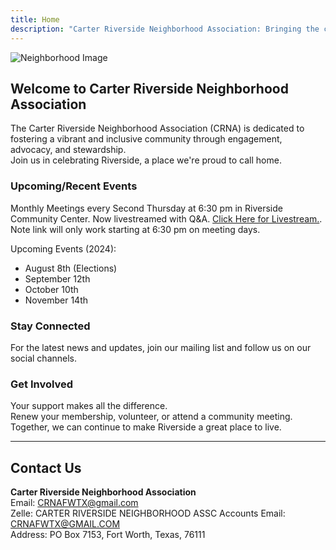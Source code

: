 ```yaml
---
title: Home
description: "Carter Riverside Neighborhood Association: Bringing the community together since 1995."
---
```


![Neighborhood Image](/img/CRNAcover.jpg)

## Welcome to Carter Riverside Neighborhood Association

The Carter Riverside Neighborhood Association (CRNA) is dedicated to fostering a vibrant and inclusive community through engagement, advocacy, and stewardship.\
Join us in celebrating Riverside, a place we're proud to call home.

### Upcoming/Recent Events

Monthly Meetings every Second Thursday at 6:30 pm in Riverside Community Center.
Now livestreamed with Q&A. 
[Click Here for Livestream.](https://www.youtube.com/channel/UCZkZ3uUh-VSFKnwE38EE3pw/live). Note link will only work starting at 6:30 pm on meeting days.

Upcoming Events (2024):
* August 8th (Elections)
* September 12th
* October 10th
* November 14th

### Stay Connected

For the latest news and updates, join our mailing list and follow us on our social channels.

### Get Involved

Your support makes all the difference.\
 Renew your membership, volunteer, or attend a community meeting.\
Together, we can continue to make Riverside a great place to live.

---

## Contact Us

**Carter Riverside Neighborhood Association**  
Email: [CRNAFWTX@gmail.com](mailto:CRNAFWTX@gmail.com)  \
Zelle: CARTER RIVERSIDE NEIGHBORHOOD ASSC Accounts Email: CRNAFWTX@GMAIL.COM \
Address: PO Box 7153, Fort Worth, Texas, 76111
